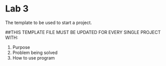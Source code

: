 # Lab 3
The template to be used to start a project.

##THIS TEMPLATE FILE MUST BE UPDATED FOR EVERY SINGLE PROJECT WITH:
1. Purpose
2. Problem being solved
3. How to use program